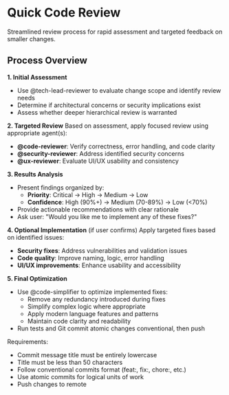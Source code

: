# Quick Code Review

Streamlined review process for rapid assessment and targeted feedback on smaller changes.

## Process Overview

**1. Initial Assessment**
- Use @tech-lead-reviewer to evaluate change scope and identify review needs
- Determine if architectural concerns or security implications exist
- Assess whether deeper hierarchical review is warranted

**2. Targeted Review**
Based on assessment, apply focused review using appropriate agent(s):
- **@code-reviewer**: Verify correctness, error handling, and code clarity
- **@security-reviewer**: Address identified security concerns
- **@ux-reviewer**: Evaluate UI/UX usability and consistency

**3. Results Analysis**
- Present findings organized by:
  - **Priority**: Critical → High → Medium → Low  
  - **Confidence**: High (90%+) → Medium (70-89%) → Low (<70%)
- Provide actionable recommendations with clear rationale
- Ask user: "Would you like me to implement any of these fixes?"

**4. Optional Implementation** (if user confirms)
Apply targeted fixes based on identified issues:
- **Security fixes**: Address vulnerabilities and validation issues
- **Code quality**: Improve naming, logic, error handling
- **UI/UX improvements**: Enhance usability and accessibility

**5. Final Optimization**
- Use @code-simplifier to optimize implemented fixes:
  - Remove any redundancy introduced during fixes
  - Simplify complex logic where appropriate  
  - Apply modern language features and patterns
  - Maintain code clarity and readability
- Run tests and Git commit atomic changes conventional, then push

Requirements:
- Commit message title must be entirely lowercase
- Title must be less than 50 characters
- Follow conventional commits format (feat:, fix:, chore:, etc.)
- Use atomic commits for logical units of work
- Push changes to remote